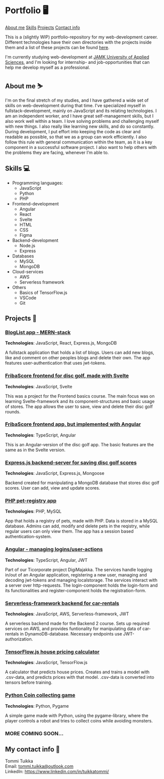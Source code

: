 # Portfolio 🖥️

[About me](#about-me-%EF%B8%8F)
[Skills](#skills-)
[Projects](#projects-)
[Contact info](#my-contact-info-)

This is a (slightly WIP) portfolio-repository for my web-development career. Different technologies have their own directories with the projects inside them and a list of these projects can be found [here](#projects-).

I'm currently studying web-development at [JAMK University of Applied Sciences](https://www.jamk.fi/en), and I'm looking for internship- and job-opportunities that can help me develop myself as a professional.

## About me ⛷️

I'm on the final stretch of my studies, and I have gathered a wide set of skills on web-development during that time. I've specialized myself in fullstack-development, mainly on JavaScript and its relating technologies. I am an independent worker, and I have great self-management skills, but I also work well within a team. I love solving problems and challenging myself with new things. I also really like learning new skills, and do so constantly. During development, I put effort into keeping the code as clear and readable as possible, so that we as a group can work efficiently. I also follow this rule with general communication within the team, as it is a key component in a successful software project. I also want to help others with the problems they are facing, whenever I’m able to.

## Skills 💻

- Programming languages:
  - JavaScript
  - Python
  - PHP
- Frontend-development
  - Angular
  - React
  - Svelte
  - HTML
  - CSS
  - Figma
- Backend-development
  - Node.js
  - Express
- Databases
  - MySQL
  - MongoDB
- Cloud-services
  - AWS
  - Serverless framework
- Others
  - Basics of TensorFlow.js
  - VSCode
  - Git

## Projects 🔧

### [BlogList app - MERN-stack](https://github.com/TuikkaTommi/portfolio/tree/main/React)

**Technologies**: JavaScript, React, Express.js, MongoDB

A fullstack application that holds a list of blogs. Users can add new blogs, like and comment on other peoples blogs and delete their own. The app features user-authentication that uses jwt-tokens.

### [FribaScore frontend for disc golf, made with Svelte](https://github.com/TuikkaTommi/portfolio/tree/main/Svelte/fribascore)

**Technologies**: JavaScript, Svelte

This was a project for the Frontend basics course. The main focus was on learning Svelte-framework and its component-structures and basic usage of stores. The app allows the user to save, view and delete their disc golf rounds.

### [FribaScore frontend app, but implemented with Angular](https://github.com/TuikkaTommi/portfolio/tree/main/Angular/fribascore)

**Technologies**: TypeScript, Angular

This is an Angular-version of the disc golf app. The basic features are the same as in the Svelte version.

### [Express.js backend-server for saving disc golf scores](https://github.com/TuikkaTommi/portfolio/tree/main/Express/playerscorebackend)

**Technologies**: JavaScript, Express.js, Mongoose

Backend created for manipulating a MongoDB database that stores disc golf scores. User can add, view and update scores.

### [PHP pet-registry app](https://github.com/TuikkaTommi/portfolio/tree/main/PHP/lemmikkirekisteri)

**Technologies**: PHP, MySQL

App that holds a registry of pets, made with PHP. Data is stored in a MySQL database. Admins can add, modify and delete pets in the reqistry, while regular users can only view them. The app has a session based authentication-system. 

### [Angular - managing logins/user-actions](https://github.com/TuikkaTommi/portfolio/tree/main/Angular/logins)

**Technologies**: TypeScript, Angular, JWT

Part of our Ticorporate project DigiMajakka. The services handle logging in/out of an Angular application, registering a new user, managing and decoding jwt-tokens and managing localstorage. The services interact with a server over http-requests. The login-component holds the login-form and its functionalities and register-component holds the registration-form.

### [Serverless-framework backend for car-rentals](https://github.com/TuikkaTommi/portfolio/tree/main/Serverless-AWS/car-rental-backend)

**Technologies**: JavaScript, AWS, Serverless-framework, JWT

A serverless backend made for the Backend 2 course. Sets up required services on AWS, and provides funtionality for manipulating data of car-rentals in DynamoDB-database. Necessary endpoints use JWT-authorization.

### [TensorFlow.js house pricing calculator](https://github.com/TuikkaTommi/portfolio/tree/main/TensorFlow.js/house_pricing_calculator)

**Technologies**: JavaScript, TensorFlow.js

A calculator that predicts house prices. Creates and trains a model with .csv-data, and predicts prices with that model. .csv-data is converted into tensors before training.

### [Python Coin collecting game](https://github.com/TuikkaTommi/portfolio/tree/main/Python/RoboGame)

**Technologies**: Python, Pygame

A simple game made with Python, using the pygame-library, where the player controls a robot and tries to collect coins while avoiding monsters. 

### MORE COMING SOON...

## My contact info 📱

Tommi Tuikka <br>
Email: tommi.tuikka@outlook.com <br>
LinkedIn: https://www.linkedin.com/in/tuikkatommi/
